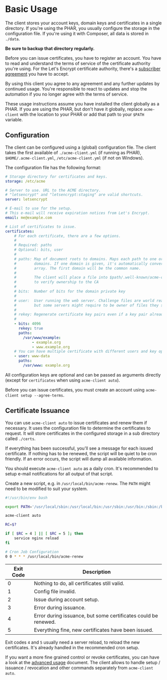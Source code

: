 # Basic Usage

The client stores your account keys, domain keys and certificates in a single directory. If you're using the PHAR,
you usually configure the storage in the configuration file. If you're using it with Composer, all data is stored in `./data`.

**Be sure to backup that directory regularly.**

Before you can issue certificates, you have to register an account. You have to read and understand the terms of service
of the certificate authority you're using. For the Let's Encrypt certificate authority, there's a
[subscriber agreement](https://letsencrypt.org/repository/) you have to accept.

By using this client you agree to any agreement and any further updates by continued usage. You're responsible to react
to updates and stop the automation if you no longer agree with the terms of service.

These usage instructions assume you have installed the client globally as a PHAR. If you are using the PHAR,
but don't have it globally, replace `acme-client` with the location to your PHAR or add that path to your `$PATH` variable.

## Configuration

The client can be configured using a (global) configuration file. The client takes the first available of
`./acme-client.yml` (if running as PHAR), `$HOME/.acme-client.yml`, `/etc/acme-client.yml` (if not on Windows).

The configuration file has the following format:

```yml
# Storage directory for certificates and keys.
storage: /etc/acme

# Server to use. URL to the ACME directory.
# "letsencrypt" and "letsencrypt:staging" are valid shortcuts.
server: letsencrypt

# E-mail to use for the setup.
# This e-mail will receive expiration notices from Let's Encrypt.
email: me@example.com

# List of certificates to issue.
certificates:
    # For each certificate, there are a few options.
    #
    # Required: paths
    # Optional: bits, user
    #
    # paths: Map of document roots to domains. Maps each path to one or multiple
    #        domains. If one domain is given, it's automatically converted to an
    #        array. The first domain will be the common name.
    #
    #        The client will place a file into $path/.well-known/acme-challenge/
    #        to verify ownership to the CA
    #
    # bits:  Number of bits for the domain private key
    #
    # user:  User running the web server. Challenge files are world readable,
    #        but some servers might require to be owner of files they serve.
    #
    # rekey: Regenerate certificate key pairs even if a key pair already exists.
    #
    - bits: 4096
      rekey: true
      paths:
        /var/www/example:
            - example.org
            - www.example.org
    # You can have multiple certificate with different users and key options.
    - user: www-data
      paths:
        /var/www: example.org
```

All configuration keys are optional and can be passed as arguments directly (except for `certificates` when using `acme-client auto`).

Before you can issue certificates, you must create an account using `acme-client setup --agree-terms`.

## Certificate Issuance

You can use `acme-client auto` to issue certificates and renew them if necessary. It uses the configuration file to
determine the certificates to request. It will store certificates in the configured storage in a sub directory called `./certs`.

If everything has been successful, you'll see a message for each issued certificate. If nothing has to be renewed,
the script will be quiet to be cron friendly. If an error occurs, the script will dump all available information.

You should execute `acme-client auto` as a daily cron. It's recommended to setup e-mail notifications for all output of
that script.

Create a new script, e.g. in `/usr/local/bin/acme-renew`. The `PATH` might need to be modified to suit your system. 

```bash
#!/usr/bin/env bash

export PATH='/usr/local/sbin:/usr/local/bin:/usr/sbin:/usr/bin:/sbin:/bin'

acme-client auto

RC=$?

if [ $RC = 4 ] || [ $RC = 5 ]; then
    service nginx reload
fi
```

```sh
# Cron Job Configuration
0 0 * * * /usr/local/bin/acme-renew
```

| Exit Code | Description |
|-----------|-------------|
| 0         | Nothing to do, all certificates still valid. |
| 1         | Config file invalid. |
| 2         | Issue during account setup. |
| 3         | Error during issuance. |
| 4         | Error during issuance, but some certificates could be renewed. |
| 5         | Everything fine, new certificates have been issued. |

Exit codes `4` and `5` usually need a server reload, to reload the new certificates. It's already handled in the recommended
cron setup.

If you want a more fine grained control or revoke certificates, you can have a look at the [advanced usage](./advanced-usage.md) document. The client allows to handle setup / issuance / revocation and other commands
separately from `acme-client auto`.
